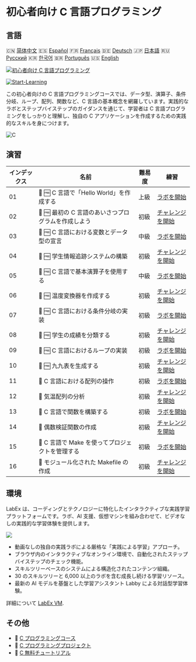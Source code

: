 # 初心者向け C 言語プログラミング

## 言語

🇨🇳 [简体中文](README_zh.md) 🇪🇸 [Español](README_es.md) 🇫🇷 [Français](README_fr.md) 🇩🇪 [Deutsch](README_de.md) 🇯🇵 [日本語](README_ja.md) 🇷🇺 [Русский](README_ru.md) 🇰🇷 [한국어](README_ko.md) 🇧🇷 [Português](README_pt.md) 🇺🇸 [English](README.md) 

[![初心者向け C 言語プログラミング](https://cover-creator.labex.io/c-programming-for-beginners.png?lang=ja)](https://labex.io/ja/courses/c-programming-for-beginners)

[![Start-Learning](https://img.shields.io/badge/Start-Learning-whitesmoke?style=for-the-badge)](https://labex.io/ja/courses/c-programming-for-beginners)

この初心者向けの C 言語プログラミングコースでは、データ型、演算子、条件分岐、ループ、配列、関数など、C 言語の基本概念を網羅しています。実践的なラボとステップバイステップのガイダンスを通じて、学習者は C 言語プログラミングをしっかりと理解し、独自の C アプリケーションを作成するための実践的なスキルを身につけます。

![C](https://img.shields.io/badge/C-whitesmoke?style=for-the-badge&logo=c)


## 演習

|   インデックス | 名前                                                | 難易度   | 練習                                                                                                                        |
|----------------|-----------------------------------------------------|----------|-----------------------------------------------------------------------------------------------------------------------------|
|             01 | 📖 🆓 C 言語で「Hello World」を作成する             | 上級     | <a target='_blank' href='https://labex.io/ja/tutorials/c-create-hello-world-in-c-438286'>ラボを開始</a>                     |
|             02 | 🎯 🆓 最初の C 言語のあいさつプログラムを作成しよう | 初級     | <a target='_blank' href='https://labex.io/ja/tutorials/c-craft-your-first-c-greeting-438337'>チャレンジを開始</a>           |
|             03 | 📖 🆓 C 言語における変数とデータ型の宣言            | 中級     | <a target='_blank' href='https://labex.io/ja/tutorials/c-declare-variables-and-data-types-in-c-438287'>ラボを開始</a>       |
|             04 | 🎯 🆓 学生情報追跡システムの構築                    | 初級     | <a target='_blank' href='https://labex.io/ja/tutorials/c-build-student-information-tracker-438353'>チャレンジを開始</a>     |
|             05 | 📖 🆓 C 言語で基本演算子を使用する                  | 中級     | <a target='_blank' href='https://labex.io/ja/tutorials/c-use-basic-operators-in-c-438288'>ラボを開始</a>                    |
|             06 | 🎯 🆓 温度変換器を作成する                          | 初級     | <a target='_blank' href='https://labex.io/ja/tutorials/c-create-a-temperature-converter-438383'>チャレンジを開始</a>        |
|             07 | 📖 🆓 C 言語における条件分岐の実装                  | 初級     | <a target='_blank' href='https://labex.io/ja/tutorials/c-implement-conditionals-in-c-438331'>ラボを開始</a>                 |
|             08 | 🎯 🆓 学生の成績を分類する                          | 初級     | <a target='_blank' href='https://labex.io/ja/tutorials/c-classify-student-grades-438387'>チャレンジを開始</a>               |
|             09 | 📖 🆓 C 言語におけるループの実装                    | 初級     | <a target='_blank' href='https://labex.io/ja/tutorials/c-implement-loops-in-c-438332'>ラボを開始</a>                        |
|             10 | 🎯 🆓 九九表を生成する                              | 初級     | <a target='_blank' href='https://labex.io/ja/tutorials/c-generate-multiplication-tables-438391'>チャレンジを開始</a>        |
|             11 | 📖  C 言語における配列の操作                        | 初級     | <a target='_blank' href='https://labex.io/ja/tutorials/c-handle-arrays-in-c-438330'>ラボを開始</a>                          |
|             12 | 🎯  気温配列の分析                                  | 初級     | <a target='_blank' href='https://labex.io/ja/tutorials/c-analyze-temperature-array-438390'>チャレンジを開始</a>             |
|             13 | 📖  C 言語で関数を構築する                          | 初級     | <a target='_blank' href='https://labex.io/ja/tutorials/c-build-functions-in-c-438329'>ラボを開始</a>                        |
|             14 | 🎯  偶数検証関数の作成                              | 初級     | <a target='_blank' href='https://labex.io/ja/tutorials/c-create-even-number-validator-function-438393'>チャレンジを開始</a> |
|             15 | 📖  C 言語で Make を使ってプロジェクトを管理する    | 初級     | <a target='_blank' href='https://labex.io/ja/tutorials/c-manage-projects-with-make-in-c-438333'>ラボを開始</a>              |
|             16 | 🎯  モジュール化された Makefile の作成              | 初級     | <a target='_blank' href='https://labex.io/ja/tutorials/c-create-a-modular-makefile-438425'>チャレンジを開始</a>             |

## 環境

LabEx は、コーディングとテクノロジーに特化したインタラクティブな実践学習プラットフォームです。ラボ、AI 支援、仮想マシンを組み合わせて、ビデオなしの実践的な学習体験を提供します。

![](https://tutorial-screenshot.getvm.io/images/vm-1725247253.png)

- 動画なしの独自の実践ラボによる厳格な「実践による学習」アプローチ。
- ブラウザ内のインタラクティブなオンライン環境で、自動化されたステップバイステップのチェック機能。
- スキルツリーベースのシステムによる構造化されたコンテンツ組織。
- 30 のスキルツリーと 6,000 以上のラボを含む成長し続ける学習リソース。
- 最新の AI モデルを基盤とした学習アシスタント Labby による対話型学習体験。

詳細について [LabEx VM](https://support.labex.io/using-labex/virtual-machine).

## その他

- 🔗 [C プログラミングコース](https://github.com/labex-labs/awesome-programming-courses)
- 🔗 [C プログラミングプロジェクト](https://github.com/labex-labs/awesome-programming-projects)
- 🔗 [C 無料チュートリアル](https://github.com/labex-labs/c-free-tutorials)

